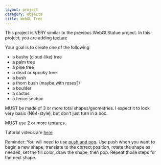```yaml
---
layout: project
category: objects
title: WebGL Tree
---
```


This project is VERY similar to the previous WebGLStatue project. In this project, you are adding [texture](https://p5js.org/reference/#/p5/texture)



Your goal is to create one of the following:

- a bushy (cloud-like) tree
- a palm tree
- a pine tree
- a dead or spooky tree
- a bush
- a thorn bush (maybe with roses?)
- a boulder
- a cactus
- a fence section

MUST be made of 3 or more total shapes/geometries. I expect it to look very basic (N64-style), but don't just turn in a box.

MUST use 2 or more textures.


Tutorial videos are [here](https://drive.google.com/open?id=104JGFnCCfeQJa5dEkm0Tyrj25R7mVwEM)

Reminder: You will need to use [push and pop](https://p5js.org/reference/#/p5/push). Use push when you want to begin a new shape, translate to the correct position, rotate the shape as needed, set the fill color, draw the shape, then pop. Repeat those steps for the next shape.
